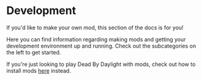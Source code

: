 # Development

If you'd like to make your own mod, this section of the docs is for you!

Here you can find information regarding making mods and getting your development environment up and running. Check out the subcategories on the left to get started.

If you're just looking to play Dead By Daylight with mods, check out how to install mods [here](PrivateServer/ModInstallation.md) instead.